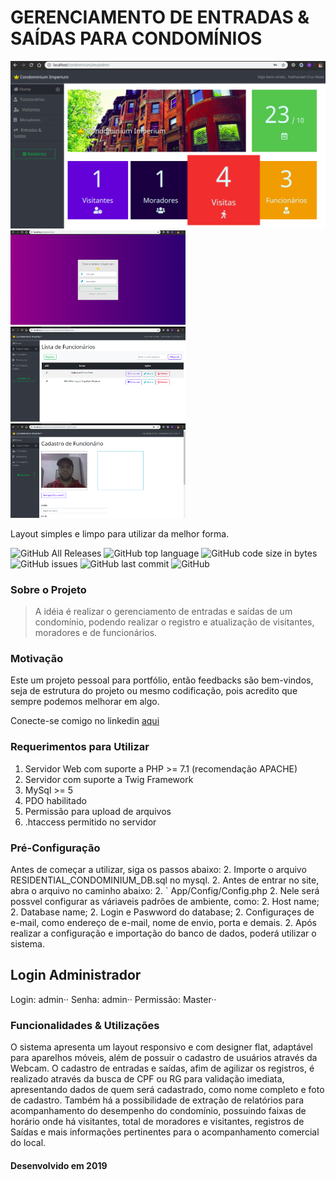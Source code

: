 # GERENCIAMENTO DE ENTRADAS & SAÍDAS PARA CONDOMÍNIOS

<section data-markdown>
  
  ![Screen 01](https://github.com/NathanaelCruz/images_resource_projects/blob/master/Images/screen_Cond_02.png)
  <img src="https://github.com/NathanaelCruz/images_resource_projects/blob/master/Images/screen_Cond_01.png" width="280"/>
  <img src="https://github.com/NathanaelCruz/images_resource_projects/blob/master/Images/screen_Cond_03.png" width="280"/>
  <img src="https://github.com/NathanaelCruz/images_resource_projects/blob/master/Images/screen_Cond_04.png" width="280"/>
  
</section>

Layout simples e limpo para utilizar da melhor forma.

![GitHub All Releases](https://img.shields.io/github/downloads/NathanaelCruz/condominium/total)
![GitHub top language](https://img.shields.io/github/languages/top/NathanaelCruz/condominium)
![GitHub code size in bytes](https://img.shields.io/github/languages/code-size/NathanaelCruz/condominium)
![GitHub issues](https://img.shields.io/github/issues/NathanaelCruz/condominium)
![GitHub last commit](https://img.shields.io/github/last-commit/NathanaelCruz/condominium)
![GitHub](https://img.shields.io/github/license/NathanaelCruz/condominium?style=plastic)

### Sobre o Projeto
> A idéia é realizar o gerenciamento de entradas e saídas de um condomínio, podendo realizar o registro e atualização de visitantes, moradores e de funcionários.


### Motivação
Este  um projeto pessoal para portfólio, então feedbacks são bem-vindos, seja de estrutura do projeto ou mesmo codificação, pois acredito que sempre podemos melhorar em algo.

Conecte-se comigo no linkedin [aqui](https://www.linkedin.com/in/nathanael-cruz-alves/)


### Requerimentos para Utilizar
1. Servidor Web com suporte a PHP >= 7.1 (recomendação APACHE)
1. Servidor com suporte a Twig Framework
1. MySql >= 5
1. PDO habilitado
1. Permissão para upload de arquivos
1. .htaccess permitido no servidor


### Pré-Configuração
Antes de começar a utilizar, siga os passos abaixo:
2. Importe o arquivo RESIDENTIAL_CONDOMINIUM_DB.sql no mysql.
2. Antes de entrar no site, abra o arquivo no caminho abaixo:
  2. \` App/Config/Config.php
  2. Nele será possvel configurar as váriaveis padrões de ambiente, como:
    2. Host name;
    2. Database name;
    2. Login e Paswword do database;
    2. Configuraçes de e-mail, como endereço de e-mail, nome de envio, porta e demais.
2. Após realizar a configuração e importação do banco de dados, poderá utilizar o sistema.

## Login Administrador
Login: admin··
Senha: admin··
Permissão: Master··


### Funcionalidades & Utilizações
O sistema apresenta um layout responsivo e com designer flat, adaptável para aparelhos móveis, além de possuir o cadastro de usuários através da Webcam. O cadastro de entradas e saídas, afim de agilizar os registros, é realizado através da busca de CPF ou RG para validação imediata, apresentando dados de quem será cadastrado, como nome completo e foto de cadastro.
Também há a possibilidade de extração de relatórios para acompanhamento do desempenho do condomínio, possuindo faixas de horário onde há visitantes, total de moradores e visitantes, registros de Saídas e mais informações pertinentes para o acompanhamento comercial do local.

#### Desenvolvido em 2019
